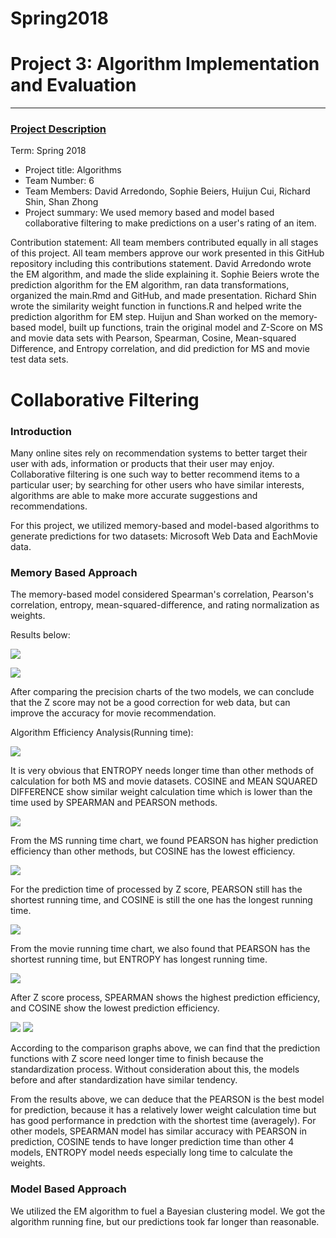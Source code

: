 # Spring2018


# Project 3: Algorithm Implementation and Evaluation

----


### [Project Description](./doc/project3_desc.md)

Term: Spring 2018

+ Project title: Algorithms
+ Team Number: 6
+ Team Members: David Arredondo, Sophie Beiers, Huijun Cui,	Richard Shin, Shan Zhong
+ Project summary: We used memory based and model based collaborative filtering to make predictions on a user's rating of an item.

Contribution statement: All team members contributed equally in all stages of this project. All team members approve our work presented in this GitHub repository including this contributions statement. David Arredondo wrote the EM algorithm, and made the slide explaining it. Sophie Beiers wrote the prediction algorithm for the EM algorithm, ran data transformations, organized the main.Rmd and GitHub, and made presentation. Richard Shin wrote the similarity weight function in functions.R and helped write the prediction algorithm for EM step. Huijun and Shan worked on the memory-based model, built up functions, train the original model and Z-Score on MS and movie data sets with Pearson, Spearman, Cosine, Mean-squared Difference, and Entropy correlation, and did prediction for MS and movie test data sets. 


# Collaborative Filtering

### Introduction

Many online sites rely on recommendation systems to better target their user with ads, information or products that their user may enjoy. Collaborative filtering is one such way to better recommend items to a particular user; by searching for other users who have similar interests, algorithms are able to make more accurate suggestions and recommendations.


For this project, we utilized memory-based and model-based algorithms to generate predictions for two datasets: Microsoft Web Data and EachMovie data.

### Memory Based Approach

The memory-based model considered Spearman's correlation, Pearson's correlation, entropy, mean-squared-difference, and rating normalization as weights.

Results below:

![](./figs/mem_based.png)

![](./figs/mem_based2.png)

After comparing the precision charts of the two models, we can conclude that the Z score may not be a good correction for web data, but can improve the accuracy for movie recommendation.

Algorithm Efficiency Analysis(Running time):

![](./figs/WEIGHT.png)

It is very obvious that ENTROPY needs longer time than other methods of calculation for both MS and movie datasets. COSINE and MEAN SQUARED DIFFERENCE show similar weight calculation time which is lower than the time used by SPEARMAN and PEARSON methods. 

![](./figs/MS_PRE.png)

From the MS running time chart, we found PEARSON has higher prediction efficiency than other methods, but COSINE has the lowest efficiency. 

![](./figs/ZSCORE_MS_PRE.png)

For the prediction time of processed by Z score, PEARSON still has the shortest running time, and COSINE is still the one has the longest running time.

![](./figs/MOVIE_PRE.png)

From the movie running time chart, we also found that PEARSON has the shortest running time, but ENTROPY has longest running time.

![](./figs/ZSCORE_MOVIE_PRE.png)

After Z score process, SPEARMAN shows the highest prediction efficiency, and COSINE show the lowest prediction efficiency.

![](./figs/MS_COM.png)
![](./figs/MOVIE_COM.png)

According to the comparison graphs above, we can find that the prediction functions with Z score need longer time to finish because the standardization process. Without consideration about this, the models before and after standardization have similar tendency. 

From the results above, we can deduce that the PEARSON is the best model for prediction, because it has a relatively lower weight calculation time but has good performance in predction with the shortest time (averagely). For other models, SPEARMAN model has similar accuracy with PEARSON in prediction, COSINE tends to have longer prediction time than other 4 models, ENTROPY model needs especially long time to calculate the weights.   

### Model Based Approach

We utilized the EM algorithm to fuel a Bayesian clustering model. We got the algorithm running fine, but our predictions took far longer than reasonable.
